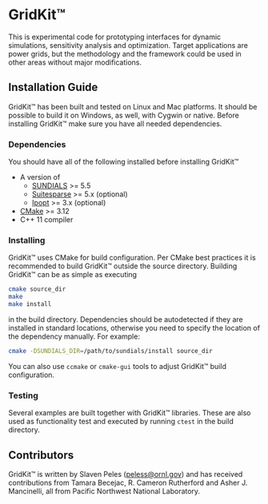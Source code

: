 # GridKit™

This is experimental code for prototyping interfaces for dynamic 
simulations, sensitivity analysis and optimization. Target applications 
are power grids, but the methodology and the framework could be used 
in other areas without major modifications. 

## Installation Guide

GridKit™ has been built and tested on Linux and Mac platforms. It should
be possible to build it on Windows, as well, with Cygwin or native.
Before installing GridKit™ make sure you have all needed dependencies.

### Dependencies
You should have all of the following installed before installing GridKit™
- A version of
	- [SUNDIALS](https://github.com/LLNL/sundials) >= 5.5
	- [Suitesparse](https://github.com/DrTimothyAldenDavis/SuiteSparse) >= 5.x (optional)
	- [Ipopt](https://github.com/coin-or/Ipopt) >= 3.x (optional)
- [CMake](https://cmake.org/) >= 3.12
- C++ 11 compiler

### Installing

GridKit™ uses CMake for build configuration. Per CMake best practices it is recommended 
to build GridKit™ outside the source directory. Building GridKit™ can be as simple as executing
```bash
cmake source_dir
make
make install
```
in the build directory. Dependencies should be autodetected if they are installed in 
standard locations, otherwise you need to specify the location of the dependency 
manually. For example:
```bash
cmake -DSUNDIALS_DIR=/path/to/sundials/install source_dir
```
You can also use `ccmake` or `cmake-gui` tools to adjust GridKit™ build configuration.

### Testing

Several examples are built together with GridKit™ libraries. These are also used
as functionality test and executed by running `ctest` in the build directory.

## Contributors

GridKit™ is written by Slaven Peles (peless@ornl.gov) and has received contributions
from Tamara Becejac, R. Cameron Rutherford and Asher J. Mancinelli, all from Pacific Northwest National Laboratory.
